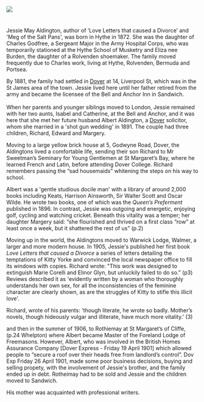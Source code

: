 <a href="https://www.kent-maps.online"><img src="https://www.kent-maps.online/juncture/ve-button.png"></a>
<param ve-config title="May Aldington (1872-1954)" author="Michelle Crowther" layout="vtl" banner="https://raw.githubusercontent.com/kent-map/images/main/banners/19c.jpg">

<param ve-entity eid="Q2313624" aliases="Rolvenden">
<param ve-entity eid="Q967166" aliases="Hythe">
<param ve-entity eid="Q26163" aliases="Sandwich">
<param ve-entity eid="Q2551894" aliases="Walmer">
<param ve-entity eid="Q936183" aliases="Tonbridge">
<param ve-entity eid="Q936183" aliases="Tonbridge">
<param ve-entity eid="Q179224" aliases="Dover">

<param ve-map center="Q179224" zoom="10">

#

Jessie May Aldington, author of ‘Love Letters that caused a Divorce’ and 'Meg of the Salt Pans', was born in Hythe in 1872. She was the daughter of Charles Godfree, a Sergeant Major in the Army Hospital Corps, who was temporarily stationed at the Hythe School of Musketry and Eliza nee Burden, the daughter of a Rolvenden shoemaker.  The family moved frequently due to Charles work, living at Hythe, Rolvenden, Bermuda and Portsea.
<param ve-image url="https://stor.artstor.org/stor/921dbaac-faac-4fcc-bb1f-4da1329f58cf" label="Hythe School of Musketry" attribution="Invicta Album of Hythe">

By 1881, the family had settled in [Dover](/19c/19c-dover/) at 14, Liverpool St, which was in the St James area of the town. Jessie lived here until her father retired from the army and became the licensee of the Bell and Anchor Inn in Sandwich.
<br><br>
When her parents and younger siblings moved to London, Jessie remained with her two aunts, Isabel and Catherine, at the Bell and Anchor, and it was here that she met her future husband Albert Aldington, a [Dover](/19c/19c-dover/)  solicitor, whom she married in a 'shot gun wedding' in 1891. The couple had three children, Richard, Edward and Margery.
<param ve-map center="Q179224" zoom="10">

Moving to a large yellow brick house at 5, Godwyne Road, Dover, the Aldingtons lived a comfortable life, sending their son Richard to Mr Sweetman’s Seminary for Young Gentlemen at St Margaret’s Bay, where he learned French and Latin, before attending Dover College. Richard remembers passing the “sad housemaids” whitening the steps on his way to school.

Albert was a 'gentle studious docile man' with a library of around 2,000 books including Keats, Harrison Ainsworth, Sir Walter Scott and Oscar Wilde. He wrote two books, one of which was the _Queen’s Preferment_ published in 1896. In contrast, Jessie was outgoing and energetic, enjoying golf, cycling and watching cricket. Beneath this vitality was a temper;  her daughter Margery said:  “she flourished and thrived on a first class “row” at least once a week, but it shattered the rest of us” (p.2) 

Moving up in the world, the Aldingtons moved to Warwick Lodge, Walmer, a larger and more modern house. In 1905, Jessie's published her first book _Love Letters that caused a Divorce_ a series of letters detailing the temptations of Kitty Yorke and convinced the local newspaper office to fill its windows with copies. Richard wrote: "This work was designed to extinguish Marie Corelli and Elinor Glyn, but unluckily failed to do so.” (p3) Reviews described it as 'evidently written by a woman who thoroughly understands her own sex, for all the inconsistencies of the feminine character are clearly shown, as are the struggles of Kitty to stifle this illicit love'.



Richard, wrote of his parents: 'though literate, he wrote so badly. Mother’s novels, though hideously vulgar and illiterate, have much more vitality.' (3)

and then in the summer of 1906, to Rothiemay at St Margaret’s of Cliffe, (p.24 Whelpton) where Albert became Master of the Foreland Lodge of Freemasons. However, Albert, who was involved in the British Homes Assurance Company [Dover Express - Friday 19 April 1901] which allowed people to “secure a roof over their heads free from landlord’s control”. Dov Exp Friday 26 April 1901, made some poor business decisions, buying and selling propety, with the involvement of Jessie's brother, and the family ended up in debt. Rotheimay had to be sold and Jessie and the children moved to Sandwich. 

His mother was acquainted with professional writers. 




